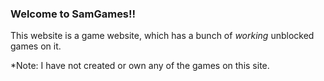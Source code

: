 ### Welcome to SamGames!!
This website is a game website, which has a bunch of *working* unblocked games on it.

*Note: I have not created or own any of the games on this site.


